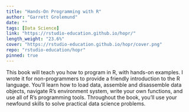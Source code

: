 ```yaml
---
title: "Hands-On Programming with R"
author: "Garrett Grolemund"
date: ""
tags: [Data Science]
link: "https://rstudio-education.github.io/hopr/"
length_weight: "23.6%"
cover: "https://rstudio-education.github.io/hopr/cover.png"
repo: "rstudio-education/hopr"
pinned: true
---
```


This book will teach you how to program in R, with hands-on examples. I wrote it for non-programmers to provide a friendly introduction to the R language. You’ll learn how to load data, assemble and disassemble data objects, navigate R’s environment system, write your own functions, and use all of R’s programming tools. Throughout the book, you’ll use your newfound skills to solve practical data science problems.
